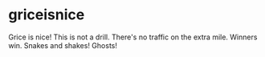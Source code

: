 # griceisnice
Grice is nice!
This is not a drill.
There's no traffic on the extra mile.
Winners win.
Snakes and shakes!
Ghosts!